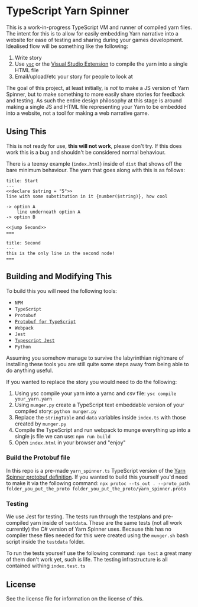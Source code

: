# TypeScript Yarn Spinner

This is a work-in-progress TypeScript VM and runner of compiled yarn files.
The intent for this is to allow for easily embedding Yarn narrative into a website for ease of testing and sharing during your games development.
Idealised flow will be something like the following:

1. Write story
2. Use [`ysc`](https://github.com/YarnSpinnerTool/YarnSpinner-Console) or the [Visual Studio Extension](https://github.com/YarnSpinnerTool/VSCodeExtension) to compile the yarn into a single HTML file
3. Email/upload/etc your story for people to look at

The goal of this project, at least initially, is *not* to make a JS version of Yarn Spinner, but to make something to more easily share stories for feedback and testing.
As such the entire design philosophy at this stage is around making a single JS and HTML file representing your Yarn to be embedded into a website, not a tool for making a web narrative game.

## Using This

This is not ready for use, **this will not work**, please don't try.
If this does work this is a bug and shouldn't be considered normal behaviour.

There is a teensy example (`index.html`) inside of `dist` that shows off the bare minimum behaviour.
The yarn that goes along with this is as follows:

```
title: Start
---
<<declare $string = "5">>
line with some substitution in it {number($string)}, how cool

-> option A
    line underneath option A
-> option B

<<jump Second>>
===

title: Second
---
this is the only line in the second node!
===
```

## Building and Modifying This

To build this you will need the following tools:

- `NPM`
- `TypeScript`
- `Protobuf`
- [`Protobuf for TypeScript`](https://github.com/timostamm/protobuf-ts)
- `Webpack`
- `Jest`
- [`Typescript Jest`](https://github.com/kulshekhar/ts-jest)
- `Python`

Assuming you somehow manage to survive the labyrinthian nightmare of installing these tools you are still quite some steps away from being able to do anything useful.

If you wanted to replace the story you would need to do the following:

1. Using ysc compile your yarn into a yarnc and csv file: `ysc compile your_yarn.yarn`
2. Using `munger.py` create a TypeScript text embeddable version of your compiled story: `python munger.py`
3. Replace the `stringTable` and `data` variables inside `index.ts` with those created by `munger.py`
5. Compile the TypeScript and run webpack to munge everything up into a single js file we can use: `npm run build`
6. Open `index.html` in your browser and "enjoy"

### Build the Protobuf file

In this repo is a pre-made `yarn_spinner.ts` TypeScript version of the [Yarn Spinner protobuf definition](https://github.com/YarnSpinnerTool/YarnSpinner/blob/main/YarnSpinner/yarn_spinner.proto).
If you wanted to build this yourself you'd need to make it via the following command: `npx protoc --ts_out . --proto_path folder_you_put_the_proto folder_you_put_the_proto/yarn_spinner.proto`

### Testing

We use Jest for testing.
The tests run through the testplans and pre-compiled yarn inside of `testdata`.
These are the same tests (not all work currently) the C# version of Yarn Spinner uses.
Because this has no compiler these files needed for this were created using the `munger.sh` bash script inside the `testdata` folder.

To run the tests yourself use the following command: `npm test` a great many of them don't work yet, such is life.
The testing infrastructure is all contained withing `index.test.ts`

## License

See the license file for information on the license of this.
